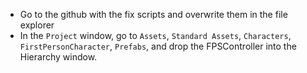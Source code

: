   - Go to the github with the fix scripts and overwrite them in the file explorer
- In the ```Project``` window, go to ```Assets```, ```Standard Assets```, ```Characters```, ```FirstPersonCharacter```, ```Prefabs```, and drop the FPSController into the Hierarchy window.